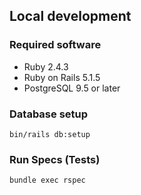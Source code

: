 ## Local development

### Required software

* Ruby 2.4.3
* Ruby on Rails 5.1.5
* PostgreSQL 9.5 or later

### Database setup

```shell
bin/rails db:setup
```

### Run Specs (Tests)

```shell
bundle exec rspec
```

